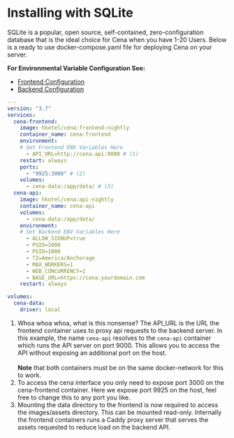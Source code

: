 # Installing with SQLite

SQLite is a popular, open source, self-contained, zero-configuration database that is the ideal choice for Cena when you have 1-20 Users. Below is a ready to use docker-compose.yaml file for deploying Cena on your server.

**For Environmental Variable Configuration See:**

- [Frontend Configuration](/cena/documentation/getting-started/installation/frontend-config/)
- [Backend Configuration](/cena/documentation/getting-started/installation/backend-config/)

```yaml
---
version: "3.7"
services:
  cena-frontend:
    image: hkotel/cena:frontend-nightly
    container_name: cena-frontend
    environment:
    # Set Frontend ENV Variables Here
      - API_URL=http://cena-api:9000 # (1)
    restart: always
    ports:
      - "9925:3000" # (2)
    volumes:
      - cena-data:/app/data/ # (3)
  cena-api:
    image: hkotel/cena:api-nightly
    container_name: cena-api
    volumes:
      - cena-data:/app/data/
    environment:
    # Set Backend ENV Variables Here
      - ALLOW_SIGNUP=true
      - PUID=1000
      - PGID=1000
      - TZ=America/Anchorage
      - MAX_WORKERS=1
      - WEB_CONCURRENCY=1
      - BASE_URL=https://cena.yourdomain.com
    restart: always

volumes:
  cena-data:
    driver: local
```

<!-- Updating This? Be Sure to also update the Postgres Annotations -->

1. Whoa whoa whoa, what is this nonsense? The API_URL is the URL the frontend container uses to proxy api requests to the backend server. In this example, the name `cena-api` resolves to the `cena-api` container which runs the API server on port 9000. This allows you to access the API without exposing an additional port on the host.
    <br/> <br/> **Note** that both containers must be on the same docker-network for this to work.
2.  To access the cena interface you only need to expose port 3000 on the cena-frontend container. Here we expose port 9925 on the host, feel free to change this to any port you like.
3.  Mounting the data directory to the frontend is now required to access the images/assets directory. This can be mounted read-only. Internally the frontend containers runs a Caddy proxy server that serves the assets requested to reduce load on the backend API.

